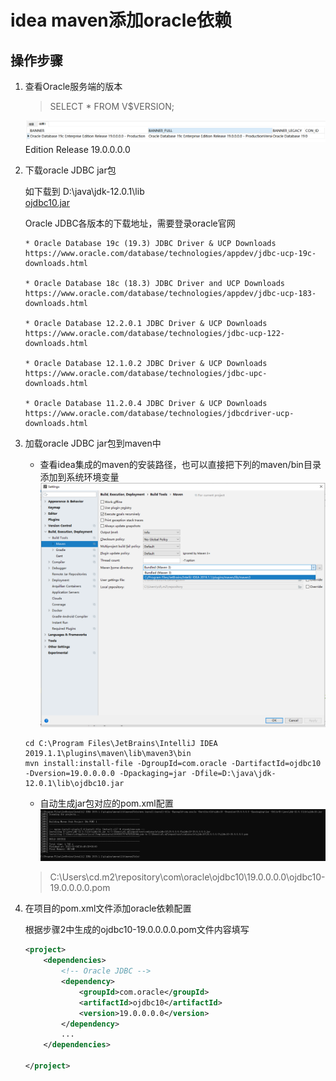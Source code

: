idea maven添加oracle依赖
==

## 操作步骤
1.  查看Oracle服务端的版本
    >SELECT * FROM V$VERSION;
    
    ![](../images/idea/query_oracle_server_version.png)
    Edition Release 19.0.0.0.0
    
2. 下载oracle JDBC jar包
    
    如下载到 D:\java\jdk-12.0.1\lib  
    [ojdbc10.jar](https://download.oracle.com/otn/utilities_drivers/jdbc/193/ojdbc10.jar)
    
    Oracle JDBC各版本的下载地址，需要登录oracle官网
    ```text
    * Oracle Database 19c (19.3) JDBC Driver & UCP Downloads
    https://www.oracle.com/database/technologies/appdev/jdbc-ucp-19c-downloads.html
    
    * Oracle Database 18c (18.3) JDBC Driver and UCP Downloads
    https://www.oracle.com/database/technologies/appdev/jdbc-ucp-183-downloads.html

    * Oracle Database 12.2.0.1 JDBC Driver & UCP Downloads
    https://www.oracle.com/database/technologies/jdbc-ucp-122-downloads.html

    * Oracle Database 12.1.0.2 JDBC Driver & UCP Downloads
    https://www.oracle.com/database/technologies/jdbc-upc-downloads.html

    * Oracle Database 11.2.0.4 JDBC Driver & UCP Downloads
    https://www.oracle.com/database/technologies/jdbcdriver-ucp-downloads.html
    ```
3. 加载oracle JDBC jar包到maven中
    * 查看idea集成的maven的安装路径，也可以直接把下列的maven/bin目录添加到系统环境变量
    ![](../images/idea/idea_maven_path.png)
    ```text
    cd C:\Program Files\JetBrains\IntelliJ IDEA 2019.1.1\plugins\maven\lib\maven3\bin
    mvn install:install-file -DgroupId=com.oracle -DartifactId=ojdbc10 -Dversion=19.0.0.0.0 -Dpackaging=jar -Dfile=D:\java\jdk-12.0.1\lib\ojdbc10.jar
    ```
    * 自动生成jar包对应的pom.xml配置
    ![](../images/idea/idea_maven_install_jar.png)
    >C:\Users\cd\.m2\repository\com\oracle\ojdbc10\19.0.0.0.0\ojdbc10-19.0.0.0.0.pom
    
4. 在项目的pom.xml文件添加oracle依赖配置

    根据步骤2中生成的ojdbc10-19.0.0.0.0.pom文件内容填写
    ```xml
    <project>
        <dependencies>
            <!-- Oracle JDBC -->
            <dependency>
                <groupId>com.oracle</groupId>
                <artifactId>ojdbc10</artifactId>
                <version>19.0.0.0.0</version>
            </dependency>
            ...
        </dependencies>
    
    </project>
    ```